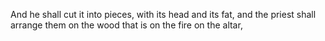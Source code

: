 And he shall cut it into pieces, with its head and its fat, and the priest shall arrange them on the wood that is on the fire on the altar,
